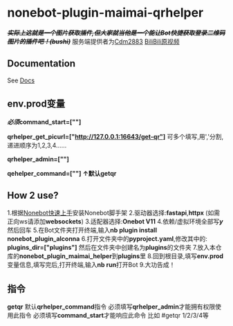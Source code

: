 # nonebot-plugin-maimai-qrhelper

***~~实际上这就是一个图片获取插件,但大家就当他是一个能让Bot快捷获取登录二维码图片的插件吧！(bushi)~~***
服务端提供者为[Cdm2883](https://github.com/Cdm2883/)
[BiliBili原视频](https://bilibili.com/BV1kT421r74M)

## Documentation

See [Docs](https://nonebot.dev/)

## env.prod变量
***必须*****command_start=[""]**

**qrhelper_get_picurl=["http://127.0.0.1:16643/get-qr"]**
可多个填写,用','分割,递进顺序为1,2,3,4......

**qrhelper_admin=[""]**

**qehelper_command=[""]**
**↑默认getqr**

## How 2 use?
1.根据[Nonebot快速上手](https://nonebot.dev/docs/quick-start)安装Nonebot脚手架
2.驱动器选择:**fastapi**,**httpx**
(如需正向ws请添加**websockets**)
3.适配器选择:**Onebot V11**
4.依赖/虚拟环境全部写***y***然后回车
5.在Bot文件夹打开终端,输入**nb plugin install nonebot_plugin_alconna**
6.打开文件夹中的**pyproject.yaml**,修改其中的:
**plugins_dir=["plugins"]**
然后在文件夹中创建名为**plugins**的文件夹
7.放入本仓库的**nonebot_plugin_maimai_helper**到**plugins**里
8.回到根目录,填写**env.prod**变量信息,填写完后,打开终端,输入**nb run**打开Bot
9.大功告成！

## 指令
**getqr** 默认**qrhelper_command**指令
必须填写**qrhelper_admin**才能拥有权限使用此指令
必须填写**command_start**才能响应此命令
比如 #getqr 1/2/3/4等 
